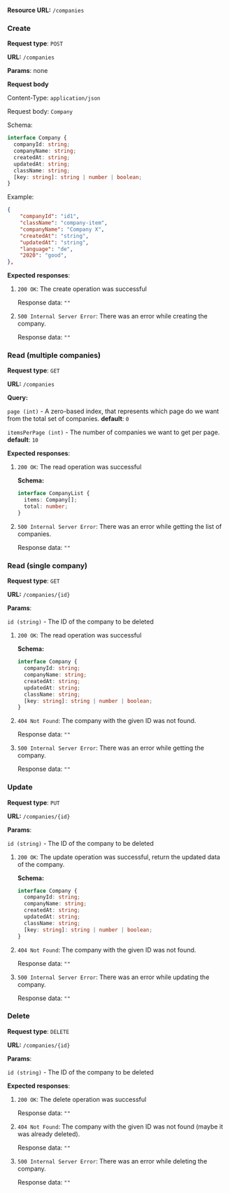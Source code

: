 **Resource URL:** `/companies`

### Create

**Request type**: `POST`

**URL:** `/companies`

**Params**: none

**Request body**

Content-Type: `application/json`

Request body: `Company`

Schema:

```ts
interface Company {
  companyId: string;
  companyName: string;
  createdAt: string;
  updatedAt: string;
  className: string;
  [key: string]: string | number | boolean;
}
```

Example:

```json
{
    "companyId": "id1",
    "className": "company-item",
    "companyName": "Company X",
    "createdAt": "string",
    "updatedAt": "string",
    "language": "de",
    "2020": "good",
},
```

**Expected responses**:

1. `200 OK`: The create operation was successful

   Response data: `""`

2. `500 Internal Server Error`: There was an error while creating the company.

   Response data: `""`

### Read (multiple companies)

**Request type**: `GET`

**URL:** `/companies`

**Query:**

`page (int)` - A zero-based index, that represents which page do we want from the total set of companies. **default**: `0`

`itemsPerPage (int)` - The number of companies we want to get per page. **default**: `10`

**Expected responses**:

1. `200 OK`: The read operation was successful

   **Schema:**

   ```ts
   interface CompanyList {
     items: Company[];
     total: number;
   }
   ```

2. `500 Internal Server Error`: There was an error while getting the list of companies.

   Response data: `""`

### Read (single company)

**Request type**: `GET`

**URL:** `/companies/{id}`

**Params**:

`id (string)` - The ID of the company to be deleted

1. `200 OK`: The read operation was successful

   **Schema:**

   ```ts
   interface Company {
     companyId: string;
     companyName: string;
     createdAt: string;
     updatedAt: string;
     className: string;
     [key: string]: string | number | boolean;
   }
   ```

2. `404 Not Found`: The company with the given ID was not found.

   Response data: `""`

3. `500 Internal Server Error`: There was an error while getting the company.

   Response data: `""`

### Update

**Request type**: `PUT`

**URL:** `/companies/{id}`

**Params**:

`id (string)` - The ID of the company to be deleted

1. `200 OK`: The update operation was successful, return the updated data of the company.

   **Schema:**

   ```ts
   interface Company {
     companyId: string;
     companyName: string;
     createdAt: string;
     updatedAt: string;
     className: string;
     [key: string]: string | number | boolean;
   }
   ```

2. `404 Not Found`: The company with the given ID was not found.

   Response data: `""`

3. `500 Internal Server Error`: There was an error while updating the company.

   Response data: `""`

### Delete

**Request type**: `DELETE`

**URL:** `/companies/{id}`

**Params**:

`id (string)` - The ID of the company to be deleted

**Expected responses**:

1. `200 OK`: The delete operation was successful

   Response data: `""`

2. `404 Not Found`: The company with the given ID was not found (maybe it was already deleted).

   Response data: `""`

3. `500 Internal Server Error`: There was an error while deleting the company.

   Response data: `""`
